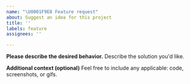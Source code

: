 ```yaml
---
name: "\U0001F9E8 Feature request"
about: Suggest an idea for this project
title: ''
labels: feature
assignees: ''

---
```


<!-- Please fill out as much of the template as you can -->

<!-- Start below this comment. -->


**Please describe the desired behavior.**
Describe the solution you'd like.


**Additional context (optional)**
Feel free to include any applicable: code, screenshots, or gifs.


<!-- End. -->

<!--
Thank you! Your help makes Public Lab better. We *deeply* appreciate you helping refine and improve Leaflet.DistortableImage.

To learn how to write really great issues, which increases the chances they'll be resolved, see:
https://publiclab.org/wiki/developers#Contributing+for+non-coders
-->
